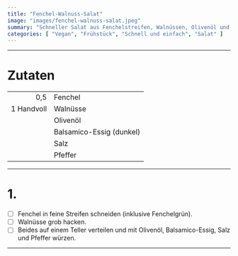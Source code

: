 ```yaml
---
title: "Fenchel-Walnuss-Salat"
image: "images/fenchel-walnuss-salat.jpeg"
summary: "Schneller Salat aus Fenchelstreifen, Walnüssen, Olivenöl und Balsamico-Essig"
categories: [ "Vegan", "Frühstück", "Schnell und einfach", "Salat" ]
---
```


---

# Zutaten

|            |                          |
|-----------:|:-------------------------|
|        0,5 | Fenchel                  |
| 1 Handvoll | Walnüsse                 |
|            | Olivenöl                 |
|            | Balsamico-Essig (dunkel) |
|            | Salz                     |
|            | Pfeffer                  |

---

# 1.

- [ ] Fenchel in feine Streifen schneiden (inklusive Fenchelgrün).
- [ ] Walnüsse grob hacken.
- [ ] Beides auf einem Teller verteilen und mit Olivenöl, Balsamico-Essig, Salz und Pfeffer würzen.

---
